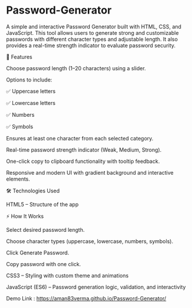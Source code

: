 # Password-Generator
A simple and interactive Password Generator built with HTML, CSS, and JavaScript. This tool allows users to generate strong and customizable passwords with different character types and adjustable length. It also provides a real-time strength indicator to evaluate password security.

🚀 Features

Choose password length (1–20 characters) using a slider.

Options to include:

✅ Uppercase letters

✅ Lowercase letters

✅ Numbers

✅ Symbols

Ensures at least one character from each selected category.

Real-time password strength indicator (Weak, Medium, Strong).

One-click copy to clipboard functionality with tooltip feedback.

Responsive and modern UI with gradient background and interactive elements.

🛠️ Technologies Used

HTML5 – Structure of the app

⚡ How It Works

Select desired password length.

Choose character types (uppercase, lowercase, numbers, symbols).

Click Generate Password.

Copy password with one click.


CSS3 – Styling with custom theme and animations

JavaScript (ES6) – Password generation logic, validation, and interactivity

Demo Link : https://aman83verma.github.io/Password-Generator/
